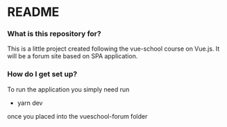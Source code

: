 # README #

### What is this repository for? ###

This is a little project created following the vue-school course on Vue.js. 
It will be a forum site based on SPA application. 

### How do I get set up? ###

To run the application you simply need run

* yarn dev 

once you placed into the vueschool-forum folder
